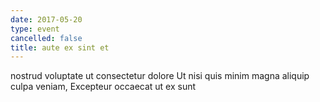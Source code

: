 ```yaml
---
date: 2017-05-20
type: event
cancelled: false
title: aute ex sint et
---
```

nostrud voluptate ut consectetur dolore Ut nisi quis minim magna aliquip culpa veniam, Excepteur occaecat ut ex sunt